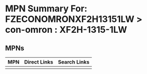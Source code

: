 



# MPN Summary For: FZECONOMRONXF2H13151LW > con-omron : XF2H-1315-1LW

## MPNs
  

|MPN|Direct Links|Search Links|
| :--- | :--- | :--- |
||||

